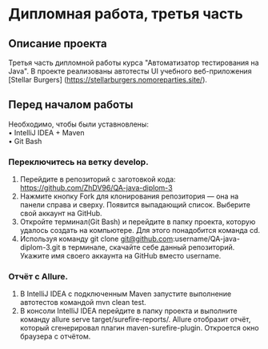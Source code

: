 Дипломная работа, третья часть 
====
## Описание проекта
Третья часть дипломной работы курса "Автоматизатор тестирования на Java". В проекте реализованы автотесты UI учебного веб-приложения [Stellar Burgers] (https://stellarburgers.nomoreparties.site/).

## Перед началом работы
Необходимо, чтобы были уставновлены:  
•	IntelliJ IDEA + Maven     
•	Git Bash  
### Переключитесь на ветку develop.
1.	Перейдите в репозиторий с заготовкой кода: https://github.com/ZhDV96/QA-java-diplom-3
2.	Нажмите кнопку Fork для клонирования репозитория — она на панели справа и сверху. Появится выпадающий список. Выберите свой аккаунт на GitHub.
3.	Откройте терминал(Git Bash) и перейдите в папку проекта, которую удалось создать на компьютере. Для этого понадобится команда cd.
4.	Используя команду git clone git@github.com:username/QA-java-diplom-3.git в терминале, скачайте себе данный репозиторий. Укажите имя своего аккаунта на GitHub вместо username.
### Отчёт с Allure.
1.	В IntelliJ IDEA с подключенным Maven запустите выполнение автотестов командой mvn clean test.
2.	В консоли IntelliJ IDEA перейдите в папку проекта и выполните команду allure serve target/surefire-reports/. Allure отобразит отчёт, который сгенерировал плагин maven-surefire-plugin. Откроется окно браузера с отчётом.
